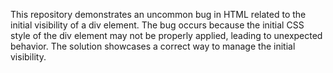 This repository demonstrates an uncommon bug in HTML related to the initial visibility of a div element.  The bug occurs because the initial CSS style of the div element may not be properly applied, leading to unexpected behavior. The solution showcases a correct way to manage the initial visibility.